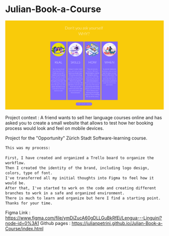 # Julian-Book-a-Course

![Image text](https://raw.githubusercontent.com/julianpetrini/Julian-Book-a-Course/master/assets/Book_a_course_screen.png)

Project context : A friend wants to sell her language courses online and has asked you to create a small website that allows to test how her booking process would look and feel on mobile devices.

Project for the "Opportunity" Zürich Stadt Software-learning course.

```
This was my process:

First, I have created and organized a Trello board to organize the workflow.
Then I created the identity of the brand, including logo design, colors, type of font.
I've transferred all my initial thoughts into Figma to feel how it would be.
After that, I've started to work on the code and creating different branches to work in a safe and organized environment.
There is much to learn and organize but here I find a starting point.
Thanks for your time.
```


Figma Link : https://www.figma.com/file/ymDiZucA60gDLLGuBkRfEj/Lengua---Linguini?node-id=0%3A1
Github pages : https://julianpetrini.github.io/Julian-Book-a-Course/index.html
